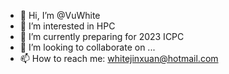 - 👋 Hi, I’m @VuWhite
- 👀 I’m interested in HPC
- 🌱 I’m currently preparing for 2023 ICPC
- 💞️ I’m looking to collaborate on ...
- 📫 How to reach me: whitejinxuan@hotmail.com

<!---
VuWhite/VuWhite is a ✨ special ✨ repository because its `README.md` (this file) appears on your GitHub profile.
You can click the Preview link to take a look at your changes.
--->
